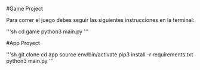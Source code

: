 #Game Project

Para correr el juego debes seguir las siguientes instrucciones en la terminal:

'''sh
cd game
python3 main.py
'''

#App Proyect

'''sh
git clone
cd app
source env/bin/activate
pip3 install -r requirements.txt
python3 main.py
'''



